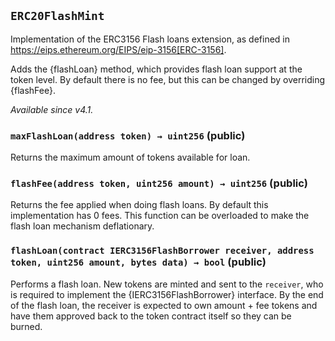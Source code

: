 ## `ERC20FlashMint`



Implementation of the ERC3156 Flash loans extension, as defined in
https://eips.ethereum.org/EIPS/eip-3156[ERC-3156].

Adds the {flashLoan} method, which provides flash loan support at the token
level. By default there is no fee, but this can be changed by overriding {flashFee}.

_Available since v4.1._


### `maxFlashLoan(address token) → uint256` (public)



Returns the maximum amount of tokens available for loan.


### `flashFee(address token, uint256 amount) → uint256` (public)



Returns the fee applied when doing flash loans. By default this
implementation has 0 fees. This function can be overloaded to make
the flash loan mechanism deflationary.


### `flashLoan(contract IERC3156FlashBorrower receiver, address token, uint256 amount, bytes data) → bool` (public)



Performs a flash loan. New tokens are minted and sent to the
`receiver`, who is required to implement the {IERC3156FlashBorrower}
interface. By the end of the flash loan, the receiver is expected to own
amount + fee tokens and have them approved back to the token contract itself so
they can be burned.





